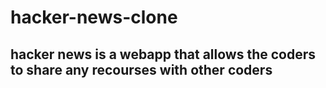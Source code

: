 # hacker-news-clone

<h2>hacker news is a webapp that allows the coders to share any recourses with other coders</h2>
